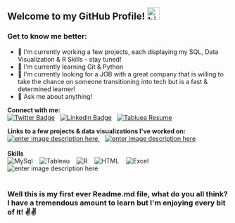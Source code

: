 

## Welcome to my GitHub Profile! <img src="https://user-images.githubusercontent.com/1303154/88677602-1635ba80-d120-11ea-84d8-d263ba5fc3c0.gif" width="28px" alt="hi">

### Get to know me better:

 -  🔭 I'm currently working a few projects, each displaying my SQL, Data Visualization & R Skills - stay tuned!
 - 🌱 I'm currently learning Git & Python
 - 🔎 I'm currently looking for a JOB with a great company that is willing to take the chance on someone transitioning into tech but is a fast & determined learner!
 - 💬 Ask me about anything!
 
 **Connect with me:** <br>
[![Twitter Badge](https://img.shields.io/badge/-@domsieofpines-1ca0f1?style=flat&labelColor=1ca0f1&logo=twitter&logoColor=white&link=https://twitter.com/domsieofpines)](https://twitter.com/domsieofpines)  &nbsp; [![Linkedin Badge](https://img.shields.io/badge/-Dominique-0e76a8?style=flat&labelColor=0e76a8&logo=linkedin&logoColor=white)](https://www.linkedin.com/in/dominique-mcintosh/) &nbsp;
  [![Tabluea Resume](https://img.shields.io/badge/-Resume%20Dashboard-blueviolet?style=flat&labelColor=ff69b4&logo=tableau&logoColor=white)](https://public.tableau.com/app/profile/dominique.mcintosh/viz/Resume_16521141642820/Resume-Dashboard) 

**Links to a few projects & data visualizations I've worked on:** <br>
	[![enter image description here](https://img.shields.io/badge/-Kaggle-20BEFF?logo=kaggle&logoColor=white&style=flat)
	](https://www.kaggle.com/dominiquemcintosh)&nbsp;&nbsp;&nbsp;[![enter image description here](https://img.shields.io/badge/-Tableau-E97627?logo=tableau&logoColor=white&style=flat)
	](https://public.tableau.com/app/profile/dominique.mcintosh)
 <br><br>
 **Skills** <br>
	![MySql](https://img.shields.io/badge/-MySql-4479A1?logo=mysql&logoColor=white&style=plastic)&nbsp;&nbsp;&nbsp; ![Tableau](https://img.shields.io/badge/-Tableau-E97627?logo=tableau&logoColor=white&style=plastic) &nbsp;&nbsp;&nbsp;![R](https://img.shields.io/badge/-276DC3?logo=r&logoColor=white&style=plastic)&nbsp;&nbsp;&nbsp; ![HTML](https://img.shields.io/badge/-Html-E34F26?logo=html5&logoColor=white&style=plastic)&nbsp;&nbsp;&nbsp; ![Excel](https://img.shields.io/badge/-Excel-217346?logo=microsoftexcel&logoColor=white&style=plastic)&nbsp;&nbsp;&nbsp; ![enter image description here](https://img.shields.io/badge/-office-D83B01?logo=microsoftoffice&logoColor=white&style=plastic) 
  <br><br>
  ### Well this is my first ever Readme.md file, what do you all think? I have a tremendous amount to learn but I'm enjoying every bit of it! ✌✌

